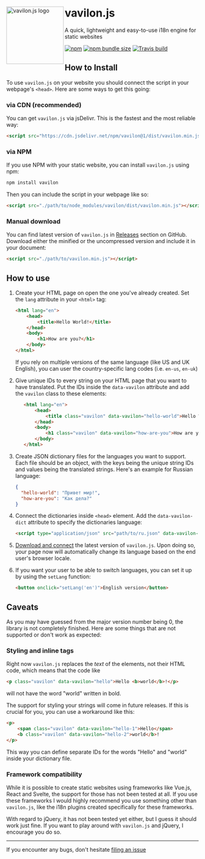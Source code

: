 <div>
<img src="https://media.githubusercontent.com/media/vavilon-js/assets/master/vavilon.js/logo.png" width="150" alt="vavilon.js logo" align="left">
<h1>vavilon.js</h1>
<p>A quick, lightweight and easy-to-use i18n engine for static websites</p>
<a href="https://www.npmjs.com/package/vavilon"><img alt="npm" src="https://img.shields.io/npm/v/vavilon?label=%20"></a>
<a href="https://bundlephobia.com/result?p=vavilon"><img alt="npm bundle size" src="https://img.shields.io/bundlephobia/minzip/vavilon?color=222&label=%20"></a>
<a href="https://travis-ci.com/vavilon-js/vavilon.js"><img alt="Travis build" src="https://img.shields.io/travis/com/vavilon-js/vavilon.js?label=%20"></a>
</div>

## How to Install

To use `vavilon.js` on your website you should connect the script in your
webpage's `<head>`. Here are some ways to get this going:

### via CDN (recommended)

You can get `vavilon.js` via jsDelivr. This is the fastest and the most reliable
way:

```html
<script src="https://cdn.jsdelivr.net/npm/vavilon@1/dist/vavilon.min.js"></script>
```

### via NPM

If you use NPM with your static website, you can install `vavilon.js` using npm:

```sh
npm install vavilon
```

Then you can include the script in your webpage like so:

```html
<script src="./path/to/node_modules/vavilon/dist/vavilon.min.js"></script>
```

### Manual download

You can find latest version of `vavilon.js` in [Releases][releases]
section on GitHub. Download either the minified or the uncompressed version and
include it in your document:

```html
<script src="./path/to/vavilon.min.js"></script>
```

## How to use

1. Create your HTML page on open the one you've already created. Set the `lang`
   attribute in your `<html>` tag:

   ```html
   <html lang="en">
       <head>
           <title>Hello World!</title>
       </head>
       <body>
           <h1>How are you?</h1>
       </body>
   </html>
   ```

   If you rely on multiple versions of the same language (like US and UK English),
   you can user the country-specific lang codes (i.e. `en-us`, `en-uk`)

2. Give unique IDs to every string on your HTML page that you want to have
   translated. Put the IDs inside the `data-vavilon` attribute and add the
   `vavilon` class to these elements:

   ```html
      <html lang="en">
          <head>
              <title class="vavilon" data-vavilon="hello-world">Hello World!</title>
          </head>
          <body>
              <h1 class="vavilon" data-vavilon="how-are-you">How are you?</h1>
          </body>
      </html>
   ```

3. Create JSON dictionary files for the languages you want to support. Each file
   should be an object, with the keys being the unique string IDs and values
   being the translated strings. Here's an example for Russian language:

   ```json
   {
     "hello-world": "Привет мир!",
     "how-are-you": "Как дела?"
   }
   ```

4. Connect the dictionaries inside `<head>` element. Add the `data-vavilon-dict`
   attribute to specify the dictionaries language:

   ```html
   <script type="application/json" src="path/to/ru.json" data-vavilon-dict="ru"></script>
   ```

5. [Download and connect](#how-to-install) the latest version of `vavilon.js`.
   Upon doing so, your page now will automatically change its language based
   on the end user's browser locale.

6. If you want your user to be able to switch languages, you can set it up by
   using the `setLang` function:

   ```html
   <button onclick="setLang('en')">English version</button>
   ```

## Caveats

As you may have guessed from the major version number being 0, the library is
not completely finished. Here are some things that are not supported or don't
work as expected:

### Styling and inline tags

Right now `vavilon.js` replaces the _text_ of the elements, not their HTML code,
which means that the code like

```html
<p class="vavilon" data-vavilon="hello">Hello <b>world</b>!</p>
```

will not have the word "world" written in bold.

The support for styling your strings will come in future releases. If this is
crucial for you, you can use a workaround like this:

```html
<p>
    <span class="vavilon" data-vavilon="hello-1">Hello</span>
    <b class="vavilon" data-vavilon="hello-2">world</b>!
</p>
```

This way you can define separate IDs for the words "Hello" and "world" inside
your dictionary file.

### Framework compatibility

While it is possible to create static websites using frameworks like Vue.js,
React and Svelte, the support for those has not been tested at all. If you use
these frameworks I would highly recommend you use something other than `vavilon.js`,
like the i18n plugins created specifically for these frameworks.

With regard to jQuery, it has not been tested yet either, but I guess it should
work just fine. If you want to play around with `vavilon.js` and jQuery, I
encourage you do so.

----

If you encounter any bugs, don't hesitate [filing an issue][issues]

[releases]: https://github.com/vavilon-js/vavilon.js/releases
[issues]: https://github.com/vavilon-js/vavilon.js/issues
